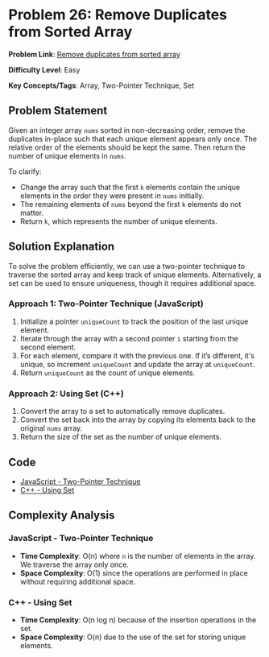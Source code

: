 # Problem 26: Remove Duplicates from Sorted Array

**Problem Link**: [Remove duplicates from sorted array](https://leetcode.com/problems/remove-duplicates-from-sorted-array/description/)

**Difficulty Level**: Easy

**Key Concepts/Tags**: Array, Two-Pointer Technique, Set

## Problem Statement

Given an integer array `nums` sorted in non-decreasing order, remove the duplicates in-place such that each unique element appears only once. The relative order of the elements should be kept the same. Then return the number of unique elements in `nums`.

To clarify:
- Change the array such that the first `k` elements contain the unique elements in the order they were present in `nums` initially. 
- The remaining elements of `nums` beyond the first `k` elements do not matter.
- Return `k`, which represents the number of unique elements.

## Solution Explanation

To solve the problem efficiently, we can use a two-pointer technique to traverse the sorted array and keep track of unique elements. Alternatively, a set can be used to ensure uniqueness, though it requires additional space.

### Approach 1: Two-Pointer Technique (JavaScript)
1. Initialize a pointer `uniqueCount` to track the position of the last unique element.
2. Iterate through the array with a second pointer `i` starting from the second element.
3. For each element, compare it with the previous one. If it’s different, it's unique, so increment `uniqueCount` and update the array at `uniqueCount`.
4. Return `uniqueCount` as the count of unique elements.

### Approach 2: Using Set (C++)
1. Convert the array to a set to automatically remove duplicates.
2. Convert the set back into the array by copying its elements back to the original `nums` array.
3. Return the size of the set as the number of unique elements.

## Code
- [JavaScript - Two-Pointer Technique](./solution_1.js)
- [C++ - Using Set](./solution_2.cpp)

## Complexity Analysis

### JavaScript - Two-Pointer Technique
- **Time Complexity**: O(n) where `n` is the number of elements in the array. We traverse the array only once.
- **Space Complexity**: O(1) since the operations are performed in place without requiring additional space.

### C++ - Using Set
- **Time Complexity**: O(n log n) because of the insertion operations in the set.
- **Space Complexity**: O(n) due to the use of the set for storing unique elements.
